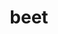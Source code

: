 ---
title: beet
title_small: Свекла сушеная
lang: "ru"

categorie: dried_vegetables

title_text: "Продукт нашего производства не только весьма полезный, но и практичный продукт питания."

layout: products_in_ru
popular: "no"

description: "<p>Свекла - овощ уникальный и очень полезный. В ее составе присутствуют углеводы, белки,пищевые волокна, зола, очень большое количество витаминов(группы В, витамин А,С,Е,РР), макроэлементы, микроэлементы, усвояемые углеводы, незаменимые и заменимые аминокислоты.</p>
<p>Продукт нашего производства не только весьма полезный, но и практичный продукт питания, который просто обязан быть под рукой у каждой современной хозяйки, а также может служить в качестве здорового перекуса.</p>"
permalink: "/ru/products/dried_vegetables/beet"
specifications: [
    {
        head_text: "Состав:",
        body_text: "Свекла",
    },
    {
        head_text: "Упаковка:",
        body_text: "Полиэтиленовый пакет, крафт - пакет",
    },
    {
        head_text: "Тип обработки:",
        body_text: "Сушеные",
    },
    {
        head_text: "Вид:",
        body_text: "Слайсы",
    },
    {
        head_text: "Вес:",
        body_text: "25г; 50г; 100г",
    },
    {
        head_text: "Пищевая ценность в 100г продукта:",
        body_text: "Белки: 9,0г; Жиры: 0,6г; Углеводы: 56,6г;",
    },
    {
        head_text: "Энергетическая ценность в 100г продукта:",
        body_text: "254,0ккал (1062,74кДж)",
    },
    {
        head_text: "Страна-производитель:",
        body_text: "Украина",
    },
    {
        head_text: "Срок хранения:",
        body_text: "24 месяца",
    },
    {
        head_text: "Условия хранения:",
        body_text: "Температура 5-25ᵒС, относительная влажность воздуха не более 75%",
    },
    {
        head_text: "Цена:",
        body_text: "Цена договорная",
    },
]
---